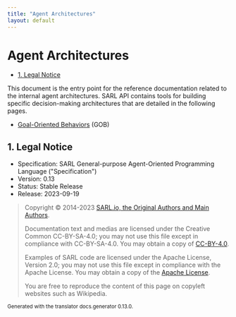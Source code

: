 ```yaml
---
title: "Agent Architectures"
layout: default
---
```


# Agent Architectures


<ul class="page_outline" id="page_outline">

<li><a href="#1-legal-notice">1. Legal Notice</a></li>

</ul>


This document is the entry point for the reference documentation related to the internal agent architectures.
SARL API contains tools for building specific decision-making architectures that are detailed
in the following pages. 

* [Goal-Oriented Behaviors](./gob/Gob.html) (GOB)

## 1. Legal Notice

* Specification: SARL General-purpose Agent-Oriented Programming Language ("Specification")
* Version: 0.13
* Status: Stable Release
* Release: 2023-09-19

> Copyright &copy; 2014-2023 [SARL.io, the Original Authors and Main Authors](https://www.sarl.io/about/index.html).
>
> Documentation text and medias are licensed under the Creative Common CC-BY-SA-4.0;
> you may not use this file except in compliance with CC-BY-SA-4.0.
> You may obtain a copy of [CC-BY-4.0](https://creativecommons.org/licenses/by-sa/4.0/deed.en).
>
> Examples of SARL code are licensed under the Apache License, Version 2.0;
> you may not use this file except in compliance with the Apache License.
> You may obtain a copy of the [Apache License](http://www.apache.org/licenses/LICENSE-2.0).
>
> You are free to reproduce the content of this page on copyleft websites such as Wikipedia.

<small>Generated with the translator docs.generator 0.13.0.</small>
